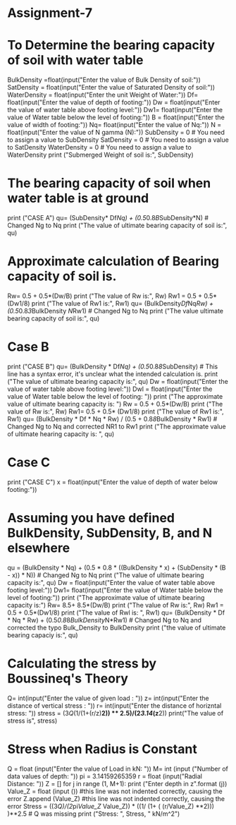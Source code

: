 # Assignment-7
# To Determine the bearing capacity of soil with water table
BulkDensity =float(input("Enter the value of Bulk Density of soil:"))
SatDensity = float(input("Enter the value of Saturated Density of soil:"))
WaterDensity = float(input("Enter the unit Weight of Water:"))
Df= float(input("Enter the value of depth of footing:"))
Dw = float(input("Enter the value of water table above footing level:"))
Dw1= float(input("Enter the value of Water table below the level of footing:"))
B = float(input("Enter the value of width of footing:"))
Nq= float(input("Enter the value of Nq:"))
N = float(input("Enter the value of N gamma (N):"))
SubDensity = 0  # You need to assign a value to SubDensity
SatDensity = 0   # You need to assign a value to SatDensity
WaterDensity = 0 # You need to assign a value to WaterDensity
print ("Submerged Weight of soil is:", SubDensity)
# The bearing capacity of soil when water table is at ground
print ("CASE A")
qu= (SubDensity* Df*Nq) + (0.5*0.8*B*SubDensity*N) # Changed Ng to Nq
print ("The value of ultimate bearing capacity of soil is:", qu)
# Approximate calculation of Bearing capacity of soil is.
Rw= 0.5 + 0.5*(Dw/B)
print ("The value of Rw is:", Rw)
Rw1 = 0.5 + 0.5*(Dw1/8)
print ("The value of Rw1 is:", Rw1)
qu= (BulkDensity*Df*Nq*Rw) + (0.5*0.8*3*BulkDensity *N*Rw1) # Changed Ng to Nq
print ("The value ultimate bearing capacity of soil is:", qu)
# Case B
print ("CASE B")
qu= (BulkDensity * Df*Nq) + (0.5*0.8*8*SubDensity) # This line has a syntax error, it's unclear what the intended calculation is.
print ("The value of ultimate bearing capacity is:", qu)
Dw = float(input("Enter the value of water table above footing level:"))
Dwl = float(input("Enter the value of Water table below the level of footing: "))
print ("The approximate value of ultimate bearing capacity is: ")
Rw = 0.5 + 0.5*(Dw/B)
print ("The value of Rw is:", Rw)
Rw1= 0.5 + 0.5* (Dw1/8)
print ("The value of Rw1 is:", Rw1)
qu= (BulkDensity * Df * Nq * Rw) / (0.5 + 0.8*8*BulkDensity * Rw1) # Changed Ng to Nq and corrected NR1 to Rw1
print ("The approximate value of ultimate hearing capacity is: ", qu)
# Case C
print ("CASE C")
x = float(input("Enter the value of depth of water below footing:"))
# Assuming you have defined BulkDensity, SubDensity, B, and N elsewhere
qu = (BulkDensity * Nq) + (0.5 * 0.8 * ((BulkDensity * x) + (SubDensity * (B - x)) * N)) # Changed Ng to Nq
print ("The value of ultimate bearing capacity is:", qu)
Dw = float(input("Enter the value of water table above footing level:"))
Dw1= float(input("Enter the value of Water table below the level of footing:"))
print ("The approximate value of ultimate bearing capacity is:")
Rw= 8.5+ 8.5*(Dw/B)
print ("The value of Rw is:", Rw)
Rw1 = 0.5 + 0.5*(Dw1/8)
print ("The value of Rwl is: ", Rw1)
qu= (BulkDensity * Df * Nq * Rw) + (0.5*0.8*8*BulkDensity*N*Rw1) # Changed Ng to Nq and corrected the typo Bulk_Density to BulkDensity
print ("the value of ultimate bearing capaciy is:", qu)

# Calculating the stress by Boussineq's Theory
Q= int(input("Enter the value of given load : "))
z= int(input("Enter the distance of vertical stress : "))
r= int(input("Enter the distance of horizntal stress: "))
stress = (3*Q*(1/(1+(r/z)**2)) ** 2.5)/(2*3.14*(z**2))
print("The value of stress is", stress)

# Stress when Radius is Constant
Q = float (input("Enter the value of Load in kN: "))
M= int (input ("Number of data values of depth: "))
pi = 3.14159265359
r = float (input("Radial Distance: "))
Z = []
for j in range (1, M+1):
  print ("Enter depth in z".format (j))
  Value_Z = float (input ()) #this line was not indented correctly, causing the error
  Z.append (Value_Z) #this line was not indented correctly, causing the error
  Stress = ((3*Q)/(2*pi*Value_Z* Value_Z)) * ((1/ (1+ ( (r/Value_Z) **2))) )**2.5 # Q was missing
  print ("Stress: ", Stress, " kN/m^2")

